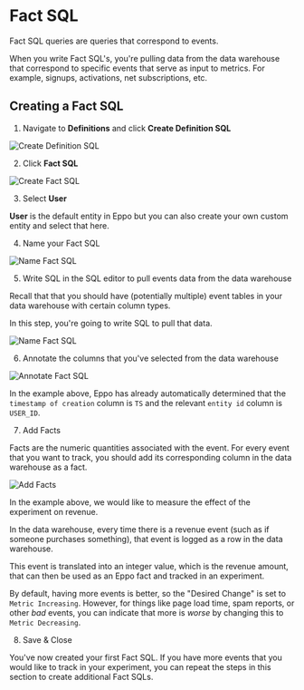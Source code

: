 # Fact SQL

Fact SQL queries are queries that correspond to events.

When you write Fact SQL's, you're pulling data from the data warehouse that correspond to specific events that serve as input to metrics. For example, signups, activations, net subscriptions, etc.

## Creating a Fact SQL

1. Navigate to **Definitions** and click **Create Definition SQL**

![Create Definition SQL](/img/building-experiments/create-definition-sql.png)

2. Click **Fact SQL**

![Create Fact SQL](/img/building-experiments/create-fact-sql.png)

3. Select **User**

**User** is the default entity in Eppo but you can also create your own custom entity and select that here.

4. Name your Fact SQL

![Name Fact SQL](/img/building-experiments/name-fact-sql.png)

5. Write SQL in the SQL editor to pull events data from the data warehouse

Recall that that you should have (potentially multiple) event tables in your data warehouse with certain column types.

In this step, you're going to write SQL to pull that data.

![Name Fact SQL](/img/building-experiments/add-fact-sql-query.png)

6. Annotate the columns that you've selected from the data warehouse

![Annotate Fact SQL](/img/building-experiments/annotate-fact-sql-columns.png)

In the example above, Eppo has already automatically determined that the `timestamp of creation` column is `TS` and the relevant `entity id` column is `USER_ID`.

7. Add Facts

Facts are the numeric quantities associated with the event. For every event that you want to track, you should add its corresponding column in the data warehouse as a fact.

![Add Facts](/img/building-experiments/add-fact-sql-fact.png)

In the example above, we would like to measure the effect of the experiment on revenue.

In the data warehouse, every time there is a revenue event (such as if someone purchases something), that event is logged as a row in the data warehouse.

This event is translated into an integer value, which is the revenue amount, that can then be used as an Eppo fact and tracked in an experiment.

By default, having more events is better, so the "Desired Change" is set to `Metric Increasing`. However, for things like page load time, spam reports, or other _bad_ events, you can indicate that more is _worse_ by changing this to `Metric Decreasing`.

8. Save & Close

You've now created your first Fact SQL. If you have more events that you would like to track in your experiment, you can repeat the steps in this section to create additional Fact SQLs.
